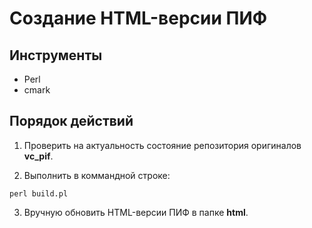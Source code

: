 # Создание HTML-версии ПИФ

## Инструменты

- Perl
- cmark

## Порядок действий

1. Проверить на актуальность состояние репозитория оригиналов **vc_pif**.

2. Выполнить в коммандной строке:

```
perl build.pl
```

3. Вручную обновить HTML-версии ПИФ в папке **html**.
